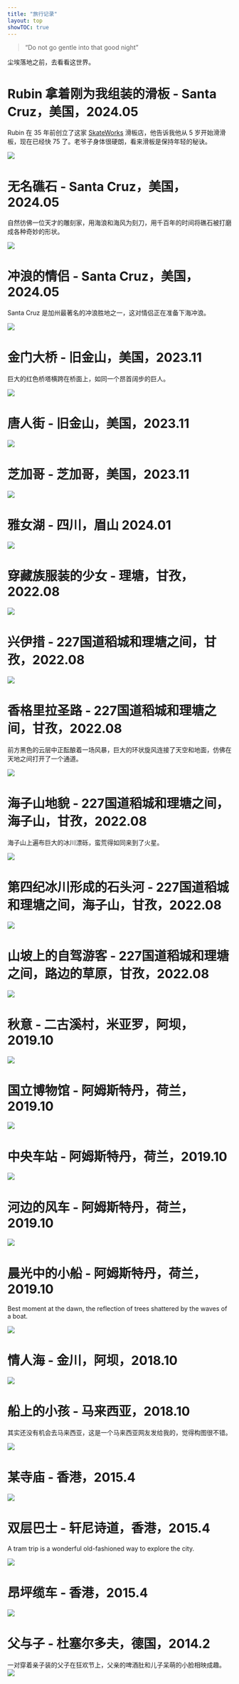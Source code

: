 ```yaml
---
title: "旅行记录"
layout: top
showTOC: true
---
```



> “Do not go gentle into that good night” 

尘埃落地之前，去看看这世界。

# Rubin 拿着刚为我组装的滑板 - Santa Cruz，美国，2024.05

Rubin 在 35 年前创立了这家 [SkateWorks](https://skateworks.com/) 滑板店，他告诉我他从 5 岁开始滑滑板，现在已经快 75 了。老爷子身体很硬朗，看来滑板是保持年轻的秘诀。

![](https://lh3.googleusercontent.com/pw/AP1GczNVQT9xQ4S6vFIoMUjwT1W2_j1_DE6qpzcbp-P_ThHt5Ks0ypUKxggaFcGe11ilgxYMFeix-iWO9ZG42XW7AcdcfQ7Jujgp2RUl7xRSgXx_nDwxjCxq9ij7fpevK1_R_1A-pHEsi6DPXa1A0DCFmszFag=w3098-h1742-s-no-gm?authuser=0)

# 无名礁石 - Santa Cruz，美国，2024.05

自然彷佛一位天才的雕刻家，用海浪和海风为刻刀，用千百年的时间将礁石被打磨成各种奇妙的形状。

![](/img/photos/PXL_20240527_202502569.jpg)

# 冲浪的情侣 - Santa Cruz，美国，2024.05

Santa Cruz 是加州最著名的冲浪胜地之一，这对情侣正在准备下海冲浪。

![](/img/photos/PXL_20240527_172201795.jpg)

# 金门大桥 - 旧金山，美国，2023.11

巨大的红色桥塔横跨在桥面上，如同一个昂首阔步的巨人。

![](/img/photos/2023-11-golden-gate-bridge.jpg)

# 唐人街 - 旧金山，美国，2023.11

![](/img/photos/2023-11-san-francisco.jpg)

# 芝加哥 - 芝加哥，美国，2023.11

![](/img/photos/2023-11-chicago.jpg)

# 雅女湖 - 四川，眉山 2024.01

![](/img/photos/2023-雅女湖.jpeg)

# 穿藏族服装的少女 - 理塘，甘孜，2022.08

![](/img/photos/2022-理塘-天空之城.jpeg)

# 兴伊措 - 227国道稻城和理塘之间，甘孜，2022.08

![](/img/photos/2022-兴伊措.jpeg)

# 香格里拉圣路 - 227国道稻城和理塘之间，甘孜，2022.08

前方黑色的云层中正酝酿着一场风暴，巨大的环状旋风连接了天空和地面，仿佛在天地之间打开了一个通道。

![](/img/photos/2022-兴伊措路上.jpeg)

# 海子山地貌 - 227国道稻城和理塘之间，海子山，甘孜，2022.08

海子山上遍布巨大的冰川漂砾，蛮荒得如同来到了火星。

![](/img/photos/2022-海子山.jpeg)

# 第四纪冰川形成的石头河 - 227国道稻城和理塘之间，海子山，甘孜，2022.08

![](/img/photos/2022-海子山冰川石头河.jpeg)

# 山坡上的自驾游客 - 227国道稻城和理塘之间，路边的草原，甘孜，2022.08

![](/img/photos/2022-grassland.jpeg)

# 秋意 - 二古溪村，米亚罗，阿坝，2019.10

![](/img/photos/2020-米亚罗.jpeg)

# 国立博物馆 - 阿姆斯特丹，荷兰，2019.10

![](/img/photos/2019-amsterdam-rijksmuseum.jpeg)

# 中央车站 - 阿姆斯特丹，荷兰，2019.10

![](/img/photos/2019-amsterdam-centraal.jpeg)

# 河边的风车 - 阿姆斯特丹，荷兰，2019.10

![](/img/photos/2019-amsterdam-windmill.jpeg)

# 晨光中的小船 - 阿姆斯特丹，荷兰，2019.10

Best moment at the dawn, the reflection of trees shattered by the waves of a boat.

![](/img/photos/2019-amsterdam-boat-at-dawn.jpeg)

# 情人海 - 金川，阿坝，2018.10

![](/img/photos/2018-情人海.jpeg)

# 船上的小孩 - 马来西亚，2018.10

其实还没有机会去马来西亚，这是一个马来西亚网友发给我的，觉得构图很不错。

![](/img/photos/2018-no-name.jpeg)

# 某寺庙 - 香港，2015.4

![](/img/photos/2015-hk-temple.jpeg)

# 双层巴士 - 轩尼诗道，香港，2015.4

A tram trip is a wonderful old-fashioned way to explore the city.

![](/img/photos/2015-hk-bus.jpeg)

# 昂坪缆车 - 香港，2015.4

![](/img/photos/2015-hk-昂坪缆车.jpeg)

# 父与子 - 杜塞尔多夫，德国，2014.2

一对穿着亲子装的父子在狂欢节上，父亲的啤酒肚和儿子呆萌的小脸相映成趣。
![](/img/photos/2014-父与子.jpeg)